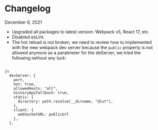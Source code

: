 # Changelog

December 6, 2021

-   Upgraded all packages to latest version: Webpack v5, React 17, etc.
-   Disabled esLint.
-   The hot reload is not broken, we need to review how to implemented with the new webpack dev server because the `public` property is not allowed anymore as a paratmeter for the deServer, we tried the following iwthout any luck:

```

js
  devServer: {
    port,
    hot: true,
    allowedHosts: "all",
    historyApiFallback: true,
    static: {
      directory: path.resolve(__dirname, "dist"),
    },
    client: {
      webSocketURL: publicUrl
    },
  },

```
